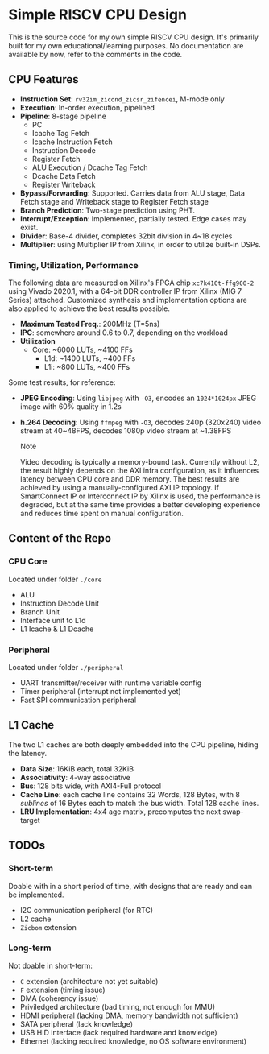 # Simple RISCV CPU Design

This is the source code for my own simple RISCV CPU design. It's primarily built for my own educational/learning purposes. No documentation are available by now, refer to the comments in the code.

## CPU Features

- **Instruction Set**: `rv32im_zicond_zicsr_zifencei`, M-mode only
- **Execution**: In-order execution, pipelined
- **Pipeline**: 8-stage pipeline
  - PC
  - Icache Tag Fetch
  - Icache Instruction Fetch
  - Instruction Decode
  - Register Fetch
  - ALU Execution / Dcache Tag Fetch
  - Dcache Data Fetch
  - Register Writeback
- **Bypass/Forwarding**: Supported. Carries data from ALU stage, Data Fetch stage and Writeback stage to Register Fetch stage
- **Branch Prediction**: Two-stage prediction using PHT.
- **Interrupt/Exception**: Implemented, partially tested. Edge cases may exist.
- **Divider**: Base-4 divider, completes 32bit division in 4~18 cycles
- **Multiplier**: using Multiplier IP from Xilinx, in order to utilize built-in DSPs.

### Timing, Utilization, Performance

The following data are measured on Xilinx's FPGA chip `xc7k410t-ffg900-2` using Vivado 2020.1, with a 64-bit DDR controller IP from Xilinx (MIG 7 Series) attached. Customized synthesis and implementation options are also applied to achieve the best results possible.

- **Maximum Tested Freq.**: 200MHz (T=5ns)
- **IPC**: somewhere around 0.6 to 0.7, depending on the workload
- **Utilization**
  - Core: ~6000 LUTs, ~4100 FFs
    - L1d: ~1400 LUTs, ~400 FFs
    - L1i: ~800 LUTs, ~400 FFs

Some test results, for reference:

- **JPEG Encoding**: Using `libjpeg` with `-O3`, encodes an `1024*1024px` JPEG image with 60% quality in 1.2s
- **h.264 Decoding**: Using `ffmpeg` with `-O3`, decodes 240p (320x240) video stream at 40~48FPS, decodes 1080p video stream at ~1.38FPS
  
  > [!note]
  > Video decoding is typically a memory-bound task. Currently without L2, the result highly depends on the AXI infra configuration, as it influences latency between CPU core and DDR memory. The best results are achieved by using a manually-configured AXI IP topology. If SmartConnect IP or Interconnect IP by Xilinx is used, the performance is degraded, but at the same time provides a better developing experience and reduces time spent on manual configuration.

## Content of the Repo

### CPU Core

Located under folder `./core`

- ALU
- Instruction Decode Unit
- Branch Unit
- Interface unit to L1d
- L1 Icache & L1 Dcache

### Peripheral

Located under folder `./peripheral`

- UART transmitter/receiver with runtime variable config
- Timer peripheral (interrupt not implemented yet)
- Fast SPI communication peripheral

## L1 Cache

The two L1 caches are both deeply embedded into the CPU pipeline, hiding the latency.

- **Data Size**: 16KiB each, total 32KiB
- **Associativity**: 4-way associative
- **Bus**: 128 bits wide, with AXI4-Full protocol
- **Cache Line**: each cache line contains 32 Words, 128 Bytes, with 8 *sublines* of 16 Bytes each to match the bus width. Total 128 cache lines.
- **LRU Implementation**: 4x4 age matrix, precomputes the next swap-target

## TODOs

### Short-term

Doable with in a short period of time, with designs that are ready and can be implemented.

- I2C communication peripheral (for RTC)
- L2 cache
- `Zicbom` extension

### Long-term

Not doable in short-term:

- `C` extension (architecture not yet suitable)
- `F` extension (timing issue)
- DMA (coherency issue)
- Priviledged architecture (bad timing, not enough for MMU)
- HDMI peripheral (lacking DMA, memory bandwidth not sufficient)
- SATA peripheral (lack knowledge)
- USB HID interface (lack required hardware and knowledge)
- Ethernet (lacking required knowledge, no OS software environment)
